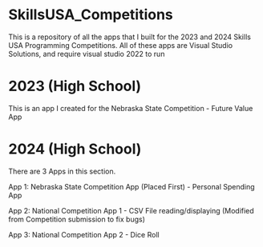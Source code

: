 # SkillsUSA_Competitions
This is a repository of all the apps that I built for the 2023 and 2024 Skills USA Programming Competitions.
All of these apps are Visual Studio Solutions, and require visual studio 2022 to run

# 2023 (High School)
This is an app I created for the Nebraska State Competition - Future Value App

# 2024 (High School)
There are 3 Apps in this section.

App 1: Nebraska State Competition App (Placed First) - Personal Spending App

App 2: National Competition App 1 - CSV File reading/displaying (Modified from Competition submission to fix bugs)

App 3: National Competition App 2 - Dice Roll
